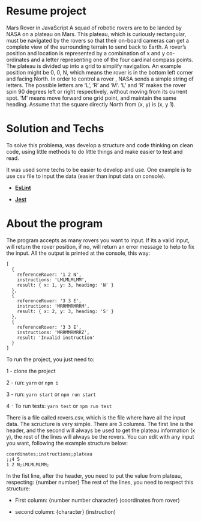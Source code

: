 # Resume project
Mars Rover in JavaScript
A squad of robotic rovers are to be landed by NASA on a plateau on Mars.
This plateau, which is curiously rectangular, must be navigated by the rovers so that their on-board cameras can get a complete view of the surrounding terrain to send back to Earth.
A rover’s position and location is represented by a combination of x and y co-ordinates and a letter representing one of the four cardinal compass points. The plateau is divided up into a grid to simplify navigation. An example position might be 0, 0, N, which means the rover is in the bottom left corner and facing North.
In order to control a rover , NASA sends a simple string of letters. The possible letters are ‘L’, ‘R’ and ‘M’. ‘L’ and ‘R’ makes the rover spin 90 degrees left or right respectively, without moving from its current spot. ‘M’ means move forward one grid point, and maintain the same heading.
Assume that the square directly North from (x, y) is (x, y 1).

# Solution and Techs
To solve this problema, was develop a structure and code thinking on clean code, using little methods to do little things and make easier to test and read.

It was used some techs to be easier to develop and use. One example is to use csv file to input the data (easier than input data on console).

- **[EsLint](https://www.npmjs.com/package/eslint)**

- **[Jest](https://jestjs.io/)**

# About the program

The program accepts as many rovers you want to input. 
If its a valid input, will return the rover position, if no, will return an error message to help to fix the input.
All the output is printed at the console, this way:
```
[
  {
    referenceRover: '1 2 N',
    instructions: 'LMLMLMLMM',
    result: { x: 1, y: 3, heading: 'N' }
  },
  {
    referenceRover: '3 3 E',
    instructions: 'MRRMMRMRRM',
    result: { x: 2, y: 3, heading: 'S' }
  },
  {
    referenceRover: '3 3 E',
    instructions: 'MRRMMRMRRZ',
    result: 'Invalid instruction'
  }
]
```

To run the project, you just need to:

1 - clone the project

2 - run: ```yarn``` or ```npm i```

3 - run: ```yarn start``` or ```npm run start```

4 - To run tests: ```yarn test``` or ```npm run test```

There is a file called rovers.csv, which is the file where have all the input data. The scructure is very simple. There are 3 columns.
The first line is the header, and the second will always be used to get the plateau information (x y), the rest of the lines will always be the rovers.
You can edit with any input you want, following the example structure below:

```
coordinates;instructions;plateau
;;4 5
1 2 N;LMLMLMLMM;
```

In the fist line, after the header, you need to put the value from plateau, respecting: {number number}
The rest of the lines, you need to respect this structure:

* First column: {number number character} (coordinates from rover)

* second column: {character} (instruction)




